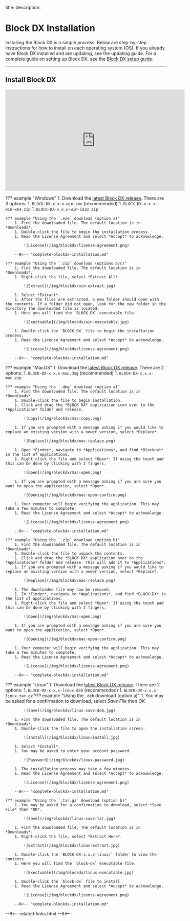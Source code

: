title: 
description:

# Block DX Installation
Installing the Block DX is a simple process. Below are step-by-step instructions for how to install on each operating system (OS). If you already have Block DX installed and are updating, see the updating guide. For a complete guide on setting up Block DX, see the [Block DX setup guide](/blockdx/setup).

---

## Install Block DX

<iframe width="560" height="315" src="https://www.youtube.com/embed/6QcyazmnXws" frameborder="0" allow="accelerometer; autoplay; encrypted-media; gyroscope; picture-in-picture" allowfullscreen></iframe>

??? example "Windows"
	1. Download the [latest Block DX release](https://github.com/BlocknetDX/block-dx/releases/). There are 3 options:
		1. `BLOCK-DX-x.x.x-win.exe` (recommended)
		1. `BLOCK-DX-x.x.x-win-x64.zip`
		1. `BLOCK-DX-x.x.x-win-ia32.zip`

	??? example "Using the `.exe` download (option a)"
		1. Find the downloaded file. The default location is in *Downloads*.
		1. Double-click the file to begin the installation process.
		1. Read the License Agreement and select *Accept* to acknowledge.

			![License](/img/blockdx/license-agreement.png)

		--8<-- "complete-blockdx-installation.md"

	??? example "Using the `.zip` download (options b/c)"
		1. Find the downloaded file. The default location is in *Downloads*.
		1. Right-click the file, select *Extract All*.

			![Extract](/img/blockdx/win-extract.jpg)

		1. Select *Extract*.
		1. After the files are extracted, a new folder should open with the contents. If a folder did not open, look for the new folder in the directory the downloaded file is located.
		1. Here you will find the `BLOCK DX` executable file.

			![Exectuable](/img/blockdx/win-executable.jpg)

		1. Double-click the `BLOCK DX` file to begin the installation process.
		1. Read the License Agreement and select *Accept* to acknowledge.

			![License](/img/blockdx/license-agreement.png)

		--8<-- "complete-blockdx-installation.md"


??? example "MacOS"
	1. Download the [latest Block DX release](https://github.com/BlocknetDX/block-dx/releases/). There are 2 options:
		1. `BLOCK-DX-x.x.x-mac.dmg` (recommended)
		1. `BLOCK-DX-x.x.x-mac.zip`

	??? example "Using the `.dmg` download (option a)"
		1. Find the downloaded file. The default location is in *Downloads*.
		1. Double-click the file to begin installation.
		1. Click and drag the *BLOCK DX* application icon over to the *Applications* folder and release.
			
			![Copy](/img/blockdx/mac-copy.png)

		1. If you are prompted with a message asking if you would like to replace an existing version with a newer version, select *Replace*.

			![Replace](/img/blockdx/mac-replace.png)

		1. Open *Finder*, navigate to *Applications*, and find *Blocknet* in the list of applications.
		1. Right-click the file and select *Open*. If using the touch pad this can be done by clicking with 2 fingers.

			![Open](/img/blockdx/mac-open.png)

		1. If you are prompted with a message asking if you are sure you want to open the application, select *Open*.

			![Opening](/img/blockdx/mac-open-confirm.png)

		1. Your computer will begin verifying the application. This may take a few minutes to complete.
		1. Read the License Agreement and select *Accept* to acknowledge.

			![License](/img/blockdx/license-agreement.png)

		--8<-- "complete-blockdx-installation.md"

	??? example "Using the `.zip` download (option b)"
		1. Find the downloaded file. The default location is in *Downloads*.
		1. Double-click the file to unpack the contents.
		1. Click and drag the *BLOCK DX* application over to the *Applications* folder and release. This will add it to *Applications*.
		1. If you are prompted with a message asking if you would like to replace an existing version with a newer version, select *Replace*.

			![Replace](/img/blockdx/mac-replace.png)

		1. The downloaded file may now be removed.
		1. In *Finder*, navigate to *Applications*, and find *BLOCK-DX* in the list of applications.
		1. Right-click the file and select *Open*. If using the touch pad this can be done by clicking with 2 fingers.

			![Open](/img/blockdx/mac-open.png)

		1. If you are prompted with a message asking if you are sure you want to open the application, select *Open*.

			![Opening](/img/blockdx/mac-open-confirm.png)

		1. Your computer will begin verifying the application. This may take a few minutes to complete.
		1. Read the License Agreement and select *Accept* to acknowledge.

			![License](/img/blockdx/license-agreement.png)

		--8<-- "complete-blockdx-installation.md"


??? example "Linux"
	1. Download the [latest Block DX release](https://github.com/BlocknetDX/block-dx/releases/). There are 2 options:
		1. `BLOCK-DX-x.x.x-linux.deb` (recommended)
		1. `BLOCK-DX-x.x.x-linux.tar.gz`
	??? example "Using the `.deb` download (option a)"
		1. You may be asked for a confirmation to download, select *Save File* then *OK*.

			![Save](/img/blockdx/linux-save-deb.jpg)

		1. Find the downloaded file. The default location is in *Downloads*.
		1. Double-click the file to open the installation screen.

			![Install](/img/blockdx/linux-install.jpg)

		1. Select *Install*. 
		1. You may be asked to enter your account password.

			![Password](/img/blockdx/linux-password.jpg)

		1. The installation process may take a few minutes.
		1. Read the License Agreement and select *Accept* to acknowledge.

			![License](/img/blockdx/license-agreement.png)

		--8<-- "complete-blockdx-installation.md"

	??? example "Using the `.tar.gz` download (option b)"
		1. You may be asked for a confirmation to download, select *Save File* then *OK*.

			![Save](/img/blockdx/linux-save-tar.jpg)

		1. Find the downloaded file. The default location is in *Downloads*.
		1. Right-click the file, select *Extract Here*.

			![Extract](/img/blockdx/linux-extract.jpg)

		1. Double-click the `BLOCK-DX-x.x.x-linux/` folder to view the contents.
		1. Here you will find the `block-dx` executable file.

			![Exectuable](/img/blockdx/linux-executable.jpg)

		1. Double-click the `block-dx` file to install.
		1. Read the License Agreement and select *Accept* to acknowledge.

			![License](/img/blockdx/license-agreement.png)

		--8<-- "complete-blockdx-installation.md"






<!-- 
======= Start: Related Links Section =======
- This is the related links section at the bottom of each page.
- It lists the links in the relatedLinks array variable below.
	Example: relatedLinks = [{"name":"Blocknet Website","link":"https://blocknet.co"},{"name":"API Docs","link":"https://api.blocknet.co"}];
- If the array is empty, ie. relatedLinks = [], then the related links section will not be displayed.
related-links.html
- The template and logic for the related links section can be found in docs/snippets/related-links.html
- The base path is defaulted to docs/snippets/, which can be edited in the mkdocs.yml file
- The template and logic is linked with markdown_extensions: pymdownx.snippets
-->
<script type="text/javascript">
var relatedLinks = [];
</script>

--8<--
related-links.html
--8<-- 
<!-- 
======= End: Related Links Section ======= 
-->






